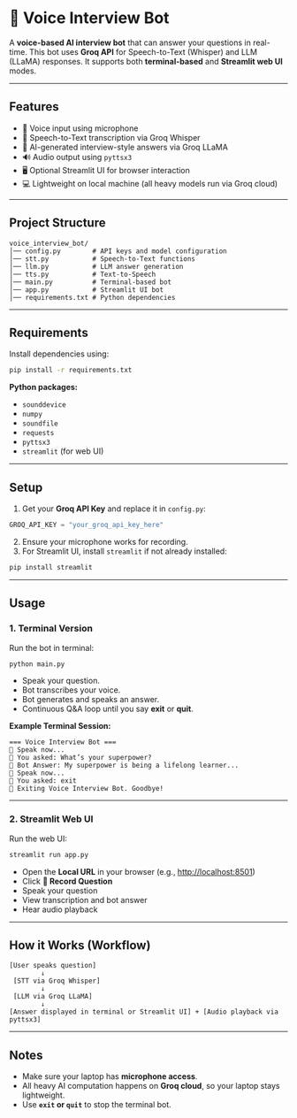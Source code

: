 # 🤖 Voice Interview Bot

A **voice-based AI interview bot** that can answer your questions in real-time.
This bot uses **Groq API** for Speech-to-Text (Whisper) and LLM (LLaMA) responses.
It supports both **terminal-based** and **Streamlit web UI** modes.

---

## **Features**

* 🎤 Voice input using microphone
* 📝 Speech-to-Text transcription via Groq Whisper
* 🤖 AI-generated interview-style answers via Groq LLaMA
* 🔊 Audio output using `pyttsx3`
* 🖥️ Optional Streamlit UI for browser interaction
* 💻 Lightweight on local machine (all heavy models run via Groq cloud)

---

## **Project Structure**

```
voice_interview_bot/
│── config.py        # API keys and model configuration
│── stt.py           # Speech-to-Text functions
│── llm.py           # LLM answer generation
│── tts.py           # Text-to-Speech
│── main.py          # Terminal-based bot
│── app.py           # Streamlit UI bot
│── requirements.txt # Python dependencies
```

---

## **Requirements**

Install dependencies using:

```bash
pip install -r requirements.txt
```

**Python packages:**

* `sounddevice`
* `numpy`
* `soundfile`
* `requests`
* `pyttsx3`
* `streamlit` (for web UI)

---

## **Setup**

1. Get your **Groq API Key** and replace it in `config.py`:

```python
GROQ_API_KEY = "your_groq_api_key_here"
```

2. Ensure your microphone works for recording.
3. For Streamlit UI, install `streamlit` if not already installed:

```bash
pip install streamlit
```

---

## **Usage**

### **1. Terminal Version**

Run the bot in terminal:

```bash
python main.py
```

* Speak your question.
* Bot transcribes your voice.
* Bot generates and speaks an answer.
* Continuous Q&A loop until you say **exit** or **quit**.

**Example Terminal Session:**

```
=== Voice Interview Bot ===
🎤 Speak now...
📝 You asked: What’s your superpower?
🤖 Bot Answer: My superpower is being a lifelong learner...
🎤 Speak now...
📝 You asked: exit
👋 Exiting Voice Interview Bot. Goodbye!
```

---

### **2. Streamlit Web UI**

Run the web UI:

```bash
streamlit run app.py
```

* Open the **Local URL** in your browser (e.g., [http://localhost:8501](http://localhost:8501))
* Click **🎤 Record Question**
* Speak your question
* View transcription and bot answer
* Hear audio playback

---

## **How it Works (Workflow)**

```
[User speaks question] 
        ↓
 [STT via Groq Whisper] 
        ↓
 [LLM via Groq LLaMA]
        ↓
[Answer displayed in terminal or Streamlit UI] + [Audio playback via pyttsx3]
```

---

## **Notes**

* Make sure your laptop has **microphone access**.
* All heavy AI computation happens on **Groq cloud**, so your laptop stays lightweight.
* Use **`exit` or `quit`** to stop the terminal bot.

